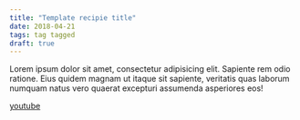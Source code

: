 ```yaml
---
title: "Template recipie title"
date: 2018-04-21
tags: tag tagged
draft: true
---
```


Lorem ipsum dolor sit amet, consectetur adipisicing elit. Sapiente rem odio ratione. Eius quidem magnam ut itaque sit sapiente, veritatis quas laborum numquam natus vero quaerat excepturi assumenda asperiores eos!

[youtube](http://www.youtube.com)

